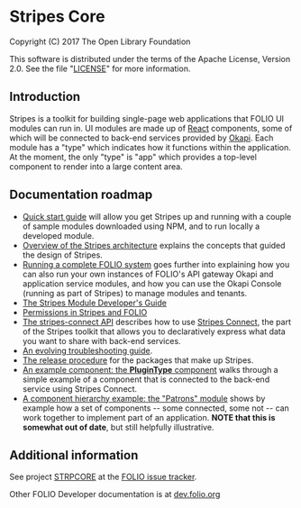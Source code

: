 # Stripes Core

Copyright (C) 2017 The Open Library Foundation

This software is distributed under the terms of the Apache License,
Version 2.0. See the file "[LICENSE](LICENSE)" for more information.

## Introduction

Stripes is a toolkit for building single-page web applications that FOLIO UI modules can run in. UI modules are made up of [React](https://facebook.github.io/react/) components, some of which will be connected to back-end services provided by [Okapi](https://github.com/folio-org/okapi). Each module has a "type" which indicates how it functions within the application. At the moment, the only "type" is "app" which provides a top-level component to render into a large content area.


## Documentation roadmap

* [Quick start guide](doc/quick-start.md) will allow you get Stripes up and running with a couple of sample modules downloaded using NPM, and to run locally a developed module.
* [Overview of the Stripes architecture](doc/overview.md) explains the concepts that guided the design of Stripes.
* [Running a complete FOLIO system](https://github.com/folio-org/ui-okapi-console/blob/master/doc/running-a-complete-system.md) goes further into explaining how you can also run your own instances of FOLIO's API gateway Okapi and application service modules, and how you can use the Okapi Console (running as part of Stripes) to manage modules and tenants.
* [The Stripes Module Developer's Guide](doc/dev-guide.md)
* [Permissions in Stripes and FOLIO](doc/permissions.md)
* [The stripes-connect API](https://github.com/folio-org/stripes-connect/blob/master/doc/api.md) describes how to use [Stripes Connect](https://github.com/folio-org/stripes-connect), the part of the Stripes toolkit that allows you to declaratively express what data you want to share with back-end services.
* [An evolving troubleshooting guide](doc/troubleshooting.md).
* [The release procedure](doc/release-procedure.md) for the packages that make up Stripes.
* [An example component: the **PluginType** component](doc/component-example.md) walks through a simple example of a component that is connected to the back-end service using Stripes Connect.
* [A component hierarchy example: the "Patrons" module](doc/component-hierarchy.md) shows by example how a set of components -- some connected, some not -- can work together to implement part of an application. **NOTE that this is somewhat out of date**, but still helpfully illustrative.

## Additional information

See project [STRPCORE](https://issues.folio.org/browse/STRPCORE)
at the [FOLIO issue tracker](http://dev.folio.org/community/guide-issues).

Other FOLIO Developer documentation is at [dev.folio.org](http://dev.folio.org/)
